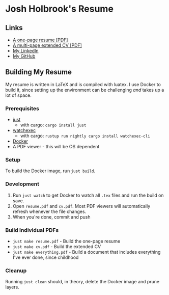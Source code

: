 # Josh Holbrook's Resume

## Links

* [A one-page resume [PDF]](https://github.com/jfhbrook/resume/raw/main/resume.pdf)
* [A multi-page extended CV [PDF]](https://github.com/jfhbrook/resume/raw/main/cv.pdf)
* [My LinkedIn](https://www.linkedin.com/in/josh-holbrook-27744965/)
* [My GitHub](https://github.com/jfhbrook)

## Building My Resume

My resume is written in LaTeX and is compiled with luatex. I use Docker to
build it, since setting up the environment can be challenging *and* takes up
a lot of space.

### Prerequisites

- [just](https://github.com/casey/just)
  - with cargo: `cargo install just`
- [watchexec](https://github.com/watchexec/watchexec)
  - with cargo: `rustup run nightly cargo install watchexec-cli`
- [Docker](https://www.docker.com/products/docker-desktop/)
- A PDF viewer - this will be OS dependent

### Setup

To build the Docker image, run `just build`.

### Development

1. Run `just watch` to get Docker to watch all `.tex` files and run the build on
   save.
2. Open `resume.pdf` and `cv.pdf`. Most PDF viewers will automatically refresh
   whenever the file changes.
3. When you're done, commit and push
   
### Build Individual PDFs

- `just make resume.pdf` - Build the one-page resume
- `just make cv.pdf` - Build the extended CV
- `just make everything.pdf` - Build a document that includes everything I've
  ever done, since childhood

### Cleanup

Running `just clean` should, in theory, delete the Docker image and prune
layers.